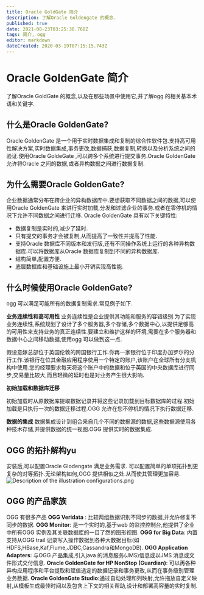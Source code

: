 ```yaml
---
title: Oracle GoldGate 简介
description: 了解Oracle Goldengate 的概念.
published: true
date: 2021-08-23T03:25:38.768Z
tags: 简介, ogg
editor: markdown
dateCreated: 2020-03-19T07:15:15.743Z
---
```


# Oracle GoldenGate 简介
了解Oracle GoldGate 的概念,以及在那些场景中使用它,并了解ogg 的相关基本术语和关键字.
## 什么是Oracle GoldenGate?
Oracle GoldenGate 是一个用于实时数据集成和复制的综合性软件包.支持高可用性解决方案,实时数据集成,事务更改,数据捕获,数据复制,转换以及分析系统之间的验证.使用Oracle GoldeGate ,可以跨多个系统进行提交事务.Oracle GoldenGate 允许将Oracle 之间的数据,或者异构数据之间进行数据复制.
## 为什么需要Oracle GoldenGate?
企业数据通常分布在跨企业的异构数据库中.要想获取不同数据之间的数据,可以使用Oracle GoldenGate 来进行实时加载,分发和过滤企业的事务.或者在零停机的情况下允许不同数据之间进行迁移.
Oracle GoldenGate 具有以下关键特性:
- 数据复制是实时的,减少了延时.
- 只有提交的事务才会被复制,从而提高了一致性并提高了性能.
- 支持Oracle 数据库不同版本和发行版,还有不同操作系统上运行的各种异构数据库.可以将数据库从Oracle 数据库复制到不同的异构数据库.
- 结构简单,配置方便.
- 底层数据库和基础设施上最小开销实现高性能.

## 什么时候使用Oracle GoldenGate?
ogg 可以满足可能所有的数据复制需求.常见例子如下.

**业务连续性和高可用性**
业务连续性是企业提供其功能和服务的容错级别.为了实现业务连续性,系统规划了设计了多个服务器,多个存储,多个数据中心,以提供足够高的可用性来支持业务的真正连续性.要建立和维护这样的环境,需要在多个服务器和数据中心之间移动数据,使用ogg 可以做到这一点.

假设意嫁总部位于英国伦敦的跨国银行工作.你再一家银行位于印度办加罗尔的分行工作.该银行在位其金融应用程序使用一个特定的账户,该账户在全球所有分支机构中使用.您的经理要求每天将这个账户中的数据和位于英国的中央数据库进行同步,交易量比较大,而且轻微的延时也是对业务产生很大影响.

**初始加载和数据库迁移**

初始加载时从原数据库提取数据记录并将这些记录加载到目标数据库的过程.初始加载是只执行一次的数据迁移过程.OGG 允许在您不停机的情况下执行数据迁移.

**数据的集成**
数据集成设计到组合来自几个不同的数据源的数据,这些数据源使用各种技术存储,并提供数据的统一视图.OGG 提供实时的数据集成.
## OGG 的拓扑解构yu
安装后,可以配置Oracle Glodengate 满足业务需求.
可以配置简单的单项拓扑到更复杂的对等拓扑.无论架构如何,OGG 提供相似之处.从而使其管理更加容易.
![Description of the illustration configurations.png](https://docs.oracle.com/en/middleware/goldengate/core/19.1/understanding/img/configurations.png)

## OGG 的产品家族
OGG 有很多产品
**OGG Veridata** : 比较两组数据识别不同步的数据,并允许修复不同步的数据.
**OGG Monitor**: 是一个实时的,基于web 的监控控制台,他提供了企业中所有OGG 实例及其关联数据库的一目了然的图形视图.
**OGG for Big Data**: 内置支持从OGG trail 记录写入操作数据到各种大数据目标(如HDFS,HBase,Kaf,Flume,JDBC,Cassandra和MongoDB).
**OGG Application Adapters**: 与OGG 产品集成,引入java 的消息服务(JMS)信息或以JMS 消息或文件形式交付信息.
**Oracle GoldenGate for HP NonStop (Guardian)**: 可以再各种异构应用程序和平台提取和赋值选定的数据记录和事务更改,从而在事务级别管理业务数据.
**Oracle GoldenGate Studio**:通过自动处理和列映射,允许拖放自定义映射,从模板生成最佳时间以及包含上下文的相关帮助,设计和部署高容量的实时复制.
